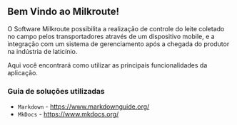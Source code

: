 ## Bem Vindo ao Milkroute!

O Software Milkroute possibilita a realização de controle do leite coletado no campo pelos transportadores através de um dispositivo mobile, e a integração com um sistema de gerenciamento após a chegada do produtor na indústria de laticínio.

Aqui você encontrará como utilizar as principais funcionalidades da aplicação.

### Guia de soluções utilizadas

* `Markdown` - https://www.markdownguide.org/
* `MkDocs` - https://www.mkdocs.org/
